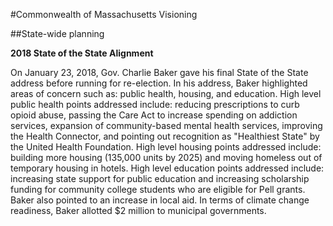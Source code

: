 #Commonwealth of Massachusetts Visioning

##State-wide planning

**2018 State of the State Alignment**

On January 23, 2018, Gov. Charlie Baker gave his final State of the State address before running for re-election. In his address, Baker highlighted areas of concern such as: public health, housing, and education. High level public health points addressed include: reducing prescriptions to curb opioid abuse, passing the Care Act to increase spending on addiction services, expansion of community-based mental health services, improving the Health Connector, and pointing out recognition as "Healthiest State" by the United Health Foundation. High level housing points addressed include: building more housing (135,000 units by 2025) and moving homeless out of temporary housing in hotels. High level education points addressed include: increasing state support for public education and increasing scholarship funding for community college students who are eligible for Pell grants. Baker also pointed to an increase in local aid. In terms of climate change readiness, Baker allotted $2 million to municipal governments.